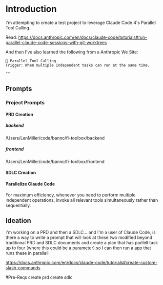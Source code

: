 
# Introduction

I'm attempting to create a test project to leverage Claude Code 4's Parallel Tool Calling.

Read: https://docs.anthropic.com/en/docs/claude-code/tutorials#run-parallel-claude-code-sessions-with-git-worktrees

And then I've also learned the following from a Anthropic We Site:
```reference
🔧 Parallel Tool Calling
Trigger: When multiple independent tasks can run at the same time.

“"
```

## Prompts
### Project Prompts
#### PRD Creation
##### backend
/Users/LenMiller/code/banno/fi-toolbox/backend
##### frontend
/Users/LenMiller/code/banno/fi-toolbox/frontend
#### SDLC Creation
#### Parallelize Claude Code 
For maximum efficiency, whenever you need to perform multiple independent operations, invoke all relevant tools simultaneously rather than sequentially.


## Ideation
I'm working on a PRD and then a SDLC... and I'm a user of Claude Code, is there a way to write a prompt that will look at these two modified beyond traditional PRD and SDLC documents and create a plan that has parllell task up to four (where this could be a parameter) so I can then run a app that runs these in parallell

https://docs.anthropic.com/en/docs/claude-code/tutorials#create-custom-slash-commands

#Pre-Reqs
create prd
create sdlc

